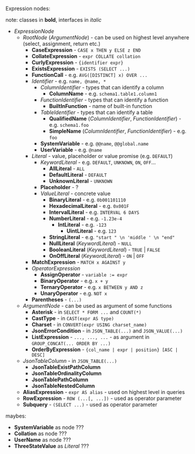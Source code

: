 
Expression nodes:

note: classes in **bold**, interfaces in *italic*

- *ExpressionNode*
  - *RootNode* (*ArgumentNode*) - can be used on highest level anywhere (select, assignment, return etc.)
    - **CaseExpression** - `CASE x THEN y ELSE z END`
    - **CollateExpression** - `expr COLLATE collation`
    - **CurlyExpression** - `{identifier expr}`
    - **ExistsExpression** - `EXISTS (SELECT ...)`
    - **FunctionCall** - e.g. `AVG([DISTINCT] x) OVER ...`
    - *Identifier* - e.g. `name, @name, *`
      - *ColumnIdentifier* - types that can identify a column
        - **ColumnName** - e.g. `schema1.table1.column1`
      - *FunctionIdentifier* - types that can identify a function
        - **BuiltInFunction** - name of built-in function 
      - *TableIdentifier* - types that can identify a table
        - **QualifiedName** (*ColumnIdentifier*, *FunctionIdentifier*) - e.g. `schema1.foo`
        - **SimpleName** (*ColumnIdentifier*, *FunctionIdentifier*) - e.g. `foo`
      - **SystemVariable** - e.g. `@@name`, `@@global.name`
      - **UserVariable** - e.g. `@name`
    - *Literal* - value, placeholder or value promise (e.g. `DEFAULT`)
      - *KeywordLiteral* - e.g. `DEFAULT`, `UNKNOWN`, `ON`, `OFF`...
        - **AllLiteral** - `ALL`
        - **DefaultLiteral** - `DEFAULT`
        - **UnknownLiteral** - `UNKNOWN`
      - **Placeholder** - ?
      - *ValueLiteral* - concrete value
        - **BinaryLiteral** - e.g. `0b001101110`
        - **HexadecimalLiteral** - e.g. `0x001F`
        - **IntervalLiteral** - e.g. `INTERVAL 6 DAYS`
        - **NumberLiteral** - e.g. `-1.23e-4`
          - **IntLiteral** - e.g. `-123`
            - **UintLiteral** - e.g. `123`
        - **StringLiteral** - e.g. `"start " \n 'middle ' \n "end"`
        - **NullLiteral** (*KeywordLiteral*) - `NULL`
        - **BooleanLiteral** (*KeywordLiteral*) - `TRUE` | `FALSE`
        - **OnOffLiteral** (*KeywordLiteral*) - `ON` | `OFF`
    - **MatchExpression** - `MATCH x AGAINST y`
    - *OperatorExpression*
      - **AssignOperator** - `variable := expr`
      - **BinaryOperator** - e.g. `x + y`
      - **TernaryOperator** - e.g. `x BETWEEN y AND z`
      - **UnaryOperator** - e.g. `NOT x`
    - **Parentheses** - `(...)`
  - *ArgumentNode* - can be used as argument of some functions
    - **Asterisk** - in `SELECT * FORM ...` and `COUNT(*)`
    - **CastType** - in `CAST(expr AS type)`
    - **Charset** - in `CONVERT(expr USING charset_name)`
    - **JsonErrorCondition** - in `JSON_TABLE(...)` and `JSON_VALUE(...)`
    - **ListExpression** - `..., ..., ...` - as argument in `GROUP_CONCAT(... ORDER BY ...)`
    - **OrderByExpression** - `{col_name | expr | position} [ASC | DESC]`
  - *JsonTableColumn* - in `JSON_TABLE(...)`
    - **JsonTableExistPathColumn**
    - **JsonTableOrdinalityColumn**
    - **JsonTablePathColumn**
    - **JsonTableNestedColumn**
  - **AliasExpression** - `expr AS alias` - used on highest level in queries
  - **RowExpression** - `ROW (...[, ...])`  - used as operator parameter
  - **Subquery** - `(SELECT ...)`  - used as operator parameter

maybes:
- **SystemVariable** as node ???
- **Collation** as node ???
- **UserName** as node ???
- **ThreeStateValue** as *Literal* ???
